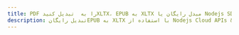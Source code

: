 ---title: PDF را به  تبدیل کنیدXLTX، EPUB به XLTX مبدل رایگان یا Nodejs SDKdescription: تبدیل رایگانEPUB به XLTX با استفاده از Nodejs Cloud APIs & SDK همچنین اسناد PDF را در Cloud ایجاد، ویرایش و رندر کنید.---